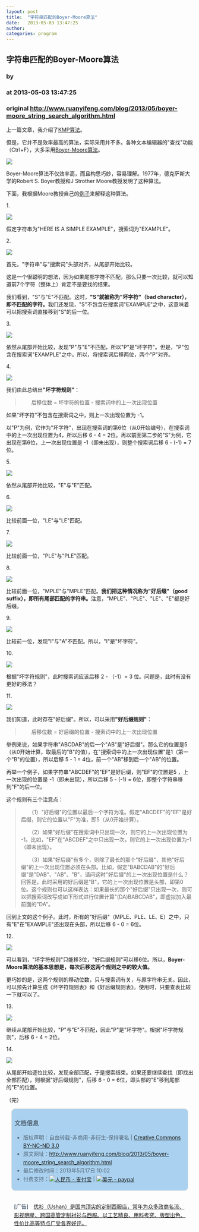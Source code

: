 ```yaml
---
layout: post
title:  "字符串匹配的Boyer-Moore算法"
date:   2013-05-03 13:47:25
author: 
categories: program
---
```


## 字符串匹配的Boyer-Moore算法
### by 
### at 2013-05-03 13:47:25
### original <http://www.ruanyifeng.com/blog/2013/05/boyer-moore_string_search_algorithm.html>

<p>上一篇文章，我介绍了<a href="http://www.ruanyifeng.com/blog/2013/05/Knuth%E2%80%93Morris%E2%80%93Pratt_algorithm.html">KMP算法</a>。</p><p>但是，它并不是效率最高的算法，实际采用并不多。各种文本编辑器的"查找"功能（Ctrl+F），大多采用<a href="http://en.wikipedia.org/wiki/Boyer%E2%80%93Moore_string_search_algorithm">Boyer-Moore算法</a>。</p>

<p><img src="http://image.beekka.com/blog/201305/bg2013050301.jpg"></p>

<p>Boyer-Moore算法不仅效率高，而且构思巧妙，容易理解。1977年，德克萨斯大学的Robert S. Boyer教授和J Strother Moore教授发明了这种算法。</p>

<p>下面，我根据Moore教授自己的<a href="http://www.cs.utexas.edu/~moore/best-ideas/string-searching/fstrpos-example.html">例子</a>来解释这种算法。</p>

<p>1.</p>

<p><img src="http://image.beekka.com/blog/201305/bg2013050302.png"></p>

<p>假定字符串为"HERE IS A SIMPLE EXAMPLE"，搜索词为"EXAMPLE"。</p>

<p>2.</p>

<p><img src="http://image.beekka.com/blog/201305/bg2013050303.png"></p>

<p>首先，"字符串"与"搜索词"头部对齐，从尾部开始比较。</p>

<p>这是一个很聪明的想法，因为如果尾部字符不匹配，那么只要一次比较，就可以知道前7个字符（整体上）肯定不是要找的结果。</p>

<p>我们看到，"S"与"E"不匹配。这时，<strong>"S"就被称为"坏字符"（bad character），即不匹配的字符。</strong>我们还发现，"S"不包含在搜索词"EXAMPLE"之中，这意味着可以把搜索词直接移到"S"的后一位。</p>

<p>3.</p>

<p><img src="http://image.beekka.com/blog/201305/bg2013050304.png"></p>

<p>依然从尾部开始比较，发现"P"与"E"不匹配，所以"P"是"坏字符"。但是，"P"包含在搜索词"EXAMPLE"之中。所以，将搜索词后移两位，两个"P"对齐。</p>

<p>4.</p>

<p><img src="http://image.beekka.com/blog/201305/bg2013050305.png"></p>

<p>我们由此总结出<strong>"坏字符规则"</strong>：</p>

<blockquote>

<p>　　后移位数 = 坏字符的位置 - 搜索词中的上一次出现位置</p>

</blockquote>

<p>如果"坏字符"不包含在搜索词之中，则上一次出现位置为 -1。</p>

<p>以"P"为例，它作为"坏字符"，出现在搜索词的第6位（从0开始编号），在搜索词中的上一次出现位置为4，所以后移 6 - 4 = 2位。再以前面第二步的"S"为例，它出现在第6位，上一次出现位置是 -1（即未出现），则整个搜索词后移 6 - (-1) = 7位。</p>

<p>5.</p>

<p><img src="http://image.beekka.com/blog/201305/bg2013050306.png"></p>

<p>依然从尾部开始比较，"E"与"E"匹配。</p>

<p>6.</p>

<p><img src="http://image.beekka.com/blog/201305/bg2013050307.png"></p>

<p>比较前面一位，"LE"与"LE"匹配。</p>

<p>7.</p>

<p><img src="http://image.beekka.com/blog/201305/bg2013050308.png"></p>

<p>比较前面一位，"PLE"与"PLE"匹配。</p>

<p>8.</p>

<p><img src="http://image.beekka.com/blog/201305/bg2013050309.png"></p>

<p>比较前面一位，"MPLE"与"MPLE"匹配。<strong>我们把这种情况称为"好后缀"（good suffix），即所有尾部匹配的字符串。</strong>注意，"MPLE"、"PLE"、"LE"、"E"都是好后缀。</p>

<p>9.</p>

<p><img src="http://image.beekka.com/blog/201305/bg2013050310.png"></p>

<p>比较前一位，发现"I"与"A"不匹配。所以，"I"是"坏字符"。</p>

<p>10.</p>

<p><img src="http://image.beekka.com/blog/201305/bg2013050311.png"></p>

<p>根据"坏字符规则"，此时搜索词应该后移 2 - （-1）= 3 位。问题是，此时有没有更好的移法？</p>

<p>11.</p>

<p><img src="http://image.beekka.com/blog/201305/bg2013050309.png"></p>

<p>我们知道，此时存在"好后缀"。所以，可以采用<strong>"好后缀规则"</strong>：</p>

<blockquote>

<p>　　后移位数 = 好后缀的位置 - 搜索词中的上一次出现位置</p>

</blockquote>

<p>举例来说，如果字符串"ABCDAB"的后一个"AB"是"好后缀"。那么它的位置是5（从0开始计算，取最后的"B"的值），在"搜索词中的上一次出现位置"是1（第一个"B"的位置），所以后移 5 - 1 = 4位，前一个"AB"移到后一个"AB"的位置。</p>

<p>再举一个例子，如果字符串"ABCDEF"的"EF"是好后缀，则"EF"的位置是5 ，上一次出现的位置是 -1（即未出现），所以后移 5 - (-1) = 6位，即整个字符串移到"F"的后一位。</p>

<p>这个规则有三个注意点：</p>

<blockquote>

<p>　　（1）"好后缀"的位置以最后一个字符为准。假定"ABCDEF"的"EF"是好后缀，则它的位置以"F"为准，即5（从0开始计算）。</p>

<p>　　（2）如果"好后缀"在搜索词中只出现一次，则它的上一次出现位置为 -1。比如，"EF"在"ABCDEF"之中只出现一次，则它的上一次出现位置为-1（即未出现）。</p>

<p>　　（3）如果"好后缀"有多个，则除了最长的那个"好后缀"，其他"好后缀"的上一次出现位置必须在头部。比如，假定"BABCDAB"的"好后缀"是"DAB"、"AB"、"B"，请问这时"好后缀"的上一次出现位置是什么？回答是，此时采用的好后缀是"B"，它的上一次出现位置是头部，即第0位。这个规则也可以这样表达：如果最长的那个"好后缀"只出现一次，则可以把搜索词改写成如下形式进行位置计算"(DA)BABCDAB"，即虚拟加入最前面的"DA"。</p>

</blockquote>

<p>回到上文的这个例子。此时，所有的"好后缀"（MPLE、PLE、LE、E）之中，只有"E"在"EXAMPLE"还出现在头部，所以后移 6 - 0 = 6位。 </p>

<p>12.</p>

<p><img src="http://image.beekka.com/blog/201305/bg2013050312.png"></p>

<p>可以看到，"坏字符规则"只能移3位，"好后缀规则"可以移6位。所以，<strong>Boyer-Moore算法的基本思想是，每次后移这两个规则之中的较大值。</strong></p>

<p>更巧妙的是，这两个规则的移动位数，只与搜索词有关，与原字符串无关。因此，可以预先计算生成《坏字符规则表》和《好后缀规则表》。使用时，只要查表比较一下就可以了。</p>

<p>13.</p>

<p><img src="http://image.beekka.com/blog/201305/bg2013050313.png"></p>

<p>继续从尾部开始比较，"P"与"E"不匹配，因此"P"是"坏字符"。根据"坏字符规则"，后移 6 - 4 = 2位。</p>

<p>14.</p>

<p><img src="http://image.beekka.com/blog/201305/bg2013050314.png"></p>

<p>从尾部开始逐位比较，发现全部匹配，于是搜索结束。如果还要继续查找（即找出全部匹配），则根据"好后缀规则"，后移 6 - 0 = 6位，即头部的"E"移到尾部的"E"的位置。</p>

<p>（完）<br>
</p><div style="color:#556677;line-height:160%;padding:0.3em 0.5em;border:1px solid #d3d3d3;margin:1em;background-color:#aad2f0;border-radius:10px"><h3>文档信息</h3>
<ul>
<li>版权声明：自由转载-非商用-非衍生-保持署名 | <a href="http://creativecommons.org/licenses/by-nc-nd/3.0/deed.zh">Creative Commons BY-NC-ND 3.0</a></li>
<li>原文网址：<a href="http://www.ruanyifeng.com/blog/2013/05/boyer-moore_string_search_algorithm.html">http://www.ruanyifeng.com/blog/2013/05/boyer-moore_string_search_algorithm.html</a></li>
<li>最后修改时间：2013年5月17日 10:02</li>
<li>付费支持：<a href="https://me.alipay.com/ruanyf"><img src="http://www.ruanyifeng.com/blog/images/rmb_32.png" title="人民币" alt="人民币 - 支付宝" style="border:none;vertical-align:middle"></a> | <a href="https://www.paypal.com/cgi-bin/webscr?cmd=_xclick&amp;business=yifeng.ruan@gmail.com&amp;currency_code=USD&amp;amount=0.99&amp;return=http://www.ruanyifeng.com/thank.html&amp;item_name=Ruan%20YiFeng&#39;s%20Blog&amp;undefined_quantity=1&amp;no_note=0"><img src="http://www.ruanyifeng.com/blog/images/dollar_32.png" alt="美元 - paypal" title="美元" style="border:none;vertical-align:middle"></a> </li>
</ul></div><div style="color:#556677;line-height:160%;padding:0.3em 0.5em;margin:1em;border-radius:10px"><p><strong>[广告]</strong>　<a href="http://ushan.cn?utm_source=ruanyifeng.com" style="border:none">优衫（Ushan）是国内顶尖的定制西服店，常年为众多政商名流、影视明星、跨国高管定制衬衫与西服。以工艺精良、用料考究、版型出色、性价比高等特点广受各界好评。</a>
</p>

</div>